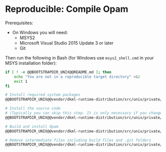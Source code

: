 # Reproducible: Compile Opam

Prerequisites:
* On Windows you will need:
  * MSYS2
  * Microsoft Visual Studio 2015 Update 3 or later
  * Git

Then run the following in Bash (for Windows use `msys2_shell.cmd` in your MSYS installation folder):

```bash
if [ ! -e @@BOOTSTRAPDIR_UNIX@@README.md ]; then
    echo "You are not in a reproducible target directory" >&2
    exit 1
fi

# Install required system packages
@@BOOTSTRAPDIR_UNIX@@vendor/dkml-runtime-distribution/src/unix/private/r-c-opam-0-system.sh

# Install the source code
# (Typically you can skip this step. It is only necessary if you changed any of these scripts or don't have a complete reproducible directory)
@@BOOTSTRAPDIR_UNIX@@vendor/dkml-runtime-distribution/src/unix/private/r-c-opam-1-setup-noargs.sh

# Build and install Opam
@@BOOTSTRAPDIR_UNIX@@vendor/dkml-runtime-distribution/src/unix/private/r-c-opam-2-build-noargs.sh

# Remove intermediate files including build files and .git folders
@@BOOTSTRAPDIR_UNIX@@vendor/dkml-runtime-distribution/src/unix/private/r-c-opam-9-trim-noargs.sh
```
